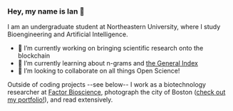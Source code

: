 ### Hey, my name is Ian 👋

I am an undergraduate student at Northeastern University, where I study Bioengineering and Artificial Intelligence. 

- 🔭 I’m currently working on bringing scientific research onto the blockchain
- 🌱 I’m currently learning about n-grams and [the General Index](https://archive.org/details/GeneralIndex)
- 👯 I’m looking to collaborate on all things Open Science!

Outside of coding projects --see below-- I work as a biotechnology researcher at [Factor Bioscience](https://factor.bio/), photograph the city of Boston ([check out my portfolio!](https://ianhay.net/)), and read extensively.

<!--
**hayitsian/hayitsian** is a ✨ _special_ ✨ repository because its `README.md` (this file) appears on your GitHub profile.

Here are some ideas to get you started:

- 🔭 I’m currently working on ...
- 🌱 I’m currently learning ...
- 👯 I’m looking to collaborate on ...
- 🤔 I’m looking for help with ...
- 💬 Ask me about ...
- 📫 How to reach me: ...
- 😄 Pronouns: ...
- ⚡ Fun fact: ...
-->

